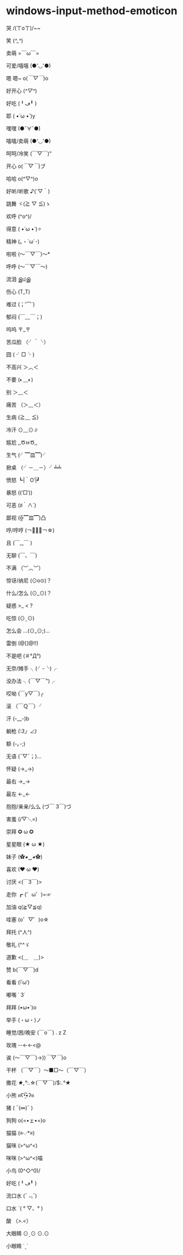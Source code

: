 # windows-input-method-emoticon

哭 /(ㄒoㄒ)/~~

笑 (*^_^*)

卖萌 =￣ω￣=

可爱/嘻嘻 (●'◡'●)

嗯 嗯~ o(*￣▽￣*)o

好开心 (*^▽^*)

好吃 (╹ڡ╹ )

耶 ( •̀ ω •́ )y

嘿嘿 (●ˇ∀ˇ●)

嘻嘻/卖萌 (●'◡'●)

呵呵/冷笑 (￣▽￣)"

开心 o(*￣▽￣*)ブ

哈哈 o(^▽^)o

好听/听歌 ♪(´▽｀)

跳舞 ヾ(≧ ▽ ≦)ゝ

欢呼 \(^o^)/

得意 ( •̀ ω •́ )✧

精神 (｡・`ω´･)

啦啦 (～￣▽￣)～*

呼呼 (～￣▽￣～)

流泪 இ௰இ

伤心 (T_T)

难过 (；′⌒`)

郁闷 (￣﹏￣；)

呜呜 〒_〒

苦瓜脸 （╯＾╰）

囧 ( ╯□╰ )

不高兴 ＞︿＜

不要 (◐﹏◐)

别 ＞﹏＜

痛苦 （＞﹏＜）

生病 (≧﹏ ≦)

冷汗 ⊙﹏⊙∥

尴尬 ,,ԾㅂԾ,,

生气 (╯▔皿▔)╯

掀桌 （╯－＿－）╯╧╧

愤怒 ┗|｀O′|┛

暴怒 ((‵□′))

可恶 (♯｀∧´)

鄙视 (╬▔皿▔)凸

哼/哼哼 (￢︿̫̿￢☆)

且 (￣_,￣ )

无聊 (￣、￣)

不满 （︶︿︶）

惊讶/纳尼 (⊙o⊙)？

什么/怎么 (⊙_⊙)？

疑惑 >_ < ?

吃惊 (⊙ˍ⊙)

怎么会 …(⊙_⊙;)…

雷倒 (@[]@!!)

不是吧 (＃°Д°)

无奈/摊手 ╮(╯-╰)╭

没办法 ╮(￣▽￣")╭

哎呦  (￣y▽￣)╭

滚 （￣Ｑ￣）╯

汗 (-__-)b

躺枪 _(:3」∠)_

额 (-｡-;)

无语 (ˉ▽ˉ；)...

怀疑 (→_→)

最右 →_→

最左 ←_←

抱抱/亲亲/么么 (づ￣ 3￣)づ

害羞 (/▽＼=)

崇拜 ✪ ω ✪

星星眼 (★ ω ★)

妹子 (✿◕‿◕✿)

喜欢 (❤ ω ❤)

讨厌 <(￣3￣)>

走你 ┏ (゜ω゜)=☞

加油 q(≧▽≦q)

哇塞 (o゜▽゜)o☆

拜托 (^人^)

敬礼 (^^ゞ

道歉 <(＿　＿)>

赞 b(￣▽￣)d

看看 (『ω′)

嘟嘴 ˙ 3˙

拜拜 \(•ω•`)o

举手  (・ω・)ノ

睡觉/困/晚安 (￣o￣) . z Z

玫瑰 --<-<-<@

诶  (～￣▽￣)→))*￣▽￣*)o

干杯 （￣▽￣）～■□～（￣▽￣）

撒花 *★,°*:.☆\(￣▽￣)/$:*.°★*

小熊 ฅʕ•̫͡•ʔฅ

猪 ( ¯(∞)¯ )

狗狗 o(=•ェ•=)o

猫猫 (≡‧.‧*≡)

猫咪 (>^ω^<)

咪咪 (>^ω^<)喵

小鸟 \(0^◇^0)/

好吃 (╹ڡ╹ )

流口水 (ˉ﹃ˉ)

口水 ˋ( ° ▽、° )

酸 （*>.<*）

大眼睛 ⊙ˍ⊙ ⊙.⊙

小眼睛 ˙ˍ˙

